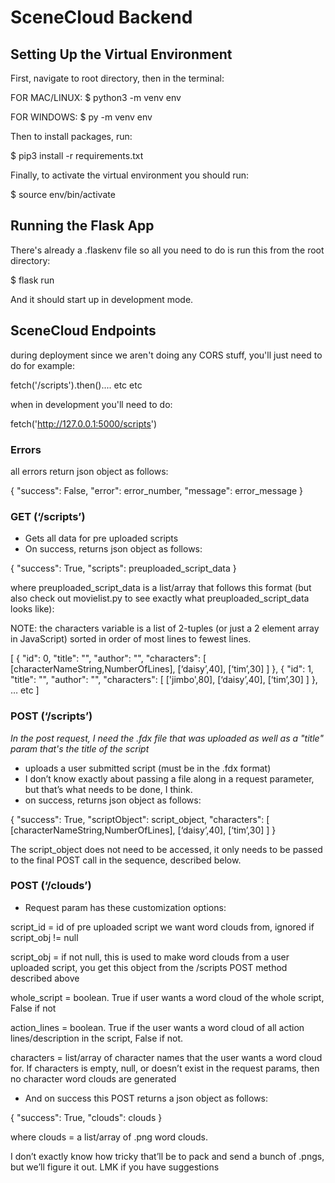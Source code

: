 # SceneCloud Backend

## Setting Up the Virtual Environment

First, navigate to root directory, then in the terminal:

FOR MAC/LINUX:
$ python3 -m venv env

FOR WINDOWS:
$ py -m venv env

Then to install packages, run:

$ pip3 install -r requirements.txt

Finally, to activate the virtual environment you should run:

$ source env/bin/activate


## Running the Flask App

There's already a .flaskenv file so all you need to do is run this from the root directory:

$ flask run

And it should start up in development mode.


## SceneCloud Endpoints

during deployment since we aren't doing any CORS stuff, you'll just need to do for example:

fetch('/scripts').then().... etc etc

when in development you'll need to do:

fetch('http://127.0.0.1:5000/scripts')


### Errors

all errors return json object as follows: 

{
        "success": False,
        "error": error_number,
        "message": error_message
}



### GET (‘/scripts’)
- Gets all data for pre uploaded scripts
- On success, returns json object as follows:

{
        "success": True,
        "scripts": preuploaded_script_data
}



where preuploaded_script_data is a list/array that follows this format (but also check out movielist.py to see exactly what preuploaded_script_data looks like):

NOTE: the characters variable is a list of 2-tuples (or just a 2 element array in JavaScript) sorted in order of most lines to fewest lines. 

[
	{
		"id": 0,
		"title": "",
		"author": "",
		"characters": [
			[characterNameString,NumberOfLines], 
			[‘daisy’,40], 
			[‘tim’,30]
		]
	},
	{
		"id": 1,
		"title": "",
		"author": "",
		"characters": [
			['jimbo',80], 
			[‘daisy’,40], 
			[‘tim’,30]
		]
	}, 
		… etc
]



### POST (‘/scripts’)
*In the post request, I need the .fdx file that was uploaded as well as a "title" param that's the title of the script*

- uploads a user submitted script (must be in the .fdx format)
- I don’t know exactly about passing a file along in a request parameter, but that’s what needs to be done, I think.
- on success, returns json object as follows:

{
        "success": True,
        "scriptObject": script_object,
        "characters": [
					[characterNameString,NumberOfLines], 
					[‘daisy’,40], 
					[‘tim’,30]
				]
 }

The script_object does not need to be accessed, it only needs to be passed to the final POST call in the sequence, described below.


### POST (‘/clouds’)
- Request param has these customization options:

script_id = id of pre uploaded script we want word clouds from, ignored if script_obj != null

script_obj = if not null, this is used to make word clouds from a user uploaded script, you get this object from the /scripts POST method described above

whole_script = boolean. True if user wants a word cloud of the whole script, False if not

action_lines = boolean. True if the user wants a word cloud of all action lines/description in the script, False if not.

characters = list/array of character names that the user wants a word cloud for. If characters is empty, null, or doesn’t exist in the request params, then no character word clouds are generated

- And on success this POST returns a json object as follows:

{
        "success": True,
        "clouds": clouds
}

where clouds = a list/array of .png word clouds.

I don’t exactly know how tricky that’ll be to pack and send a bunch of .pngs, but we’ll figure it out. LMK if you have suggestions

